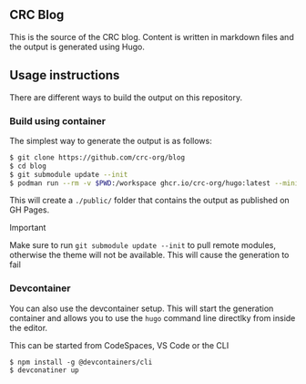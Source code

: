 CRC Blog
--------


This is the source of the CRC blog. Content is written in markdown files and the output is generated using Hugo.


## Usage instructions
There are different ways to build the output on this repository.

### Build using container
The simplest way to generate the output is as follows:

```bash
$ git clone https://github.com/crc-org/blog
$ cd blog
$ git submodule update --init
$ podman run --rm -v $PWD:/workspace ghcr.io/crc-org/hugo:latest --minify
```

This will create a `./public/` folder that contains the output as published on GH Pages.

> [!IMPORTANT]
> Make sure to run `git submodule update --init` to pull remote modules, otherwise the theme will not be available. This will cause the generation to fail


### Devcontainer
You can also use the devcontainer setup. This will start the generation container and allows you to use the `hugo` command line directlky from inside the editor.

This can be started from CodeSpaces, VS Code or the CLI

```
$ npm install -g @devcontainers/cli
$ devconatiner up
```
